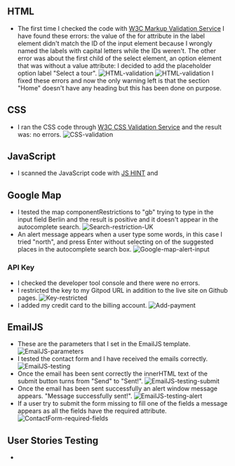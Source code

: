 ## HTML
- The first time I checked the code with [W3C Markup Validation Service](https://validator.w3.org/) 
I have found these errors: the value of the for attribute in the label element didn't match the ID of the input element because I wrongly named the labels with capital letters while the IDs weren't. The other error was about the first child of the select element, an option element that was without a value attribute: I decided to add the placeholder option label "Select a tour".
![HTML-validation](/assets/docs/testing-images/html-validator-check1.png)
![HTML-validation](/assets/docs/testing-images/html-validator-check2.png)
I fixed these errors and now the only warning left is that the section "Home" doesn't have any heading but this has been done on purpose. 
## CSS
- I ran the CSS code through [W3C CSS Validation Service](https://jigsaw.w3.org/css-validator/) and the result was: no errors.
![CSS-validation](/assets/docs/testing-images/Css-validator.png)
## JavaScript
- I scanned the JavaScript code with [JS HINT](https://jshint.com/) and 
## Google Map
- I tested the map componentRestrictions to "gb" trying to type in the input field Berlin and the result is positive and it doesn't appear in the autocomplete search. 
![Search-restriction-UK](/assets/docs/testing-images/search-restricted.png)
- An alert message appears when a user type some words, in this case I tried "north", and press Enter without selecting on of the suggested places in the autocomplete search box. 
![Google-map-alert-input](/assets/docs/testing-images/alert-message-google-map.png)
### API Key
- I checked the developer tool console and there were no errors.
- I restricted the key to my Gitpod URL in addition to the live site on Github pages.
![Key-restricted](/assets/docs/testing-images/API-restrictions-urls.png)
- I added my credit card to the billing account.
![Add-payment](/assets/docs/testing-images/added-payment-APIKey.png)
## EmailJS
- These are the parameters that I set in the EmailJS template. 
![EmailJS-parameters](/assets/docs/testing-images/parameters-emailjs.png)
- I tested the contact form and I have received the emails correctly. 
![EmailJS-testing](/assets/docs/testing-images/test-emailjs.png)
- Once the email has been sent correctly the innerHTML text of the submit button turns from "Send" to "Sent!".
![EmailJS-testing-submit](/assets/docs/testing-images/sent!-innerHTML.png)
- Once the email has been sent successfully an alert window message appears. "Message successfully sent!".
![EmailJS-testing-alert](/assets/docs/testing-images/alert-success.png)
- If a user try to submit the form missing to fill one of the fields a message appears as all the fields have the required attribute. 
![ContactForm-required-fields](/assets/docs/testing-images/fields-required.png)
## User Stories Testing
- 